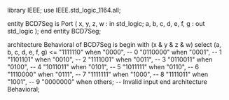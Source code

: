 library IEEE;
use IEEE.std_logic_1164.all;

entity BCD7Seg is
    Port (
        x, y, z, w : in  std_logic;
        a, b, c, d, e, f, g : out std_logic
    );
end entity BCD7Seg;

architecture Behavioral of BCD7Seg is
begin
    with (x & y & z & w) select
        (a, b, c, d, e, f, g) <= 
            "1111110" when "0000",  -- 0
            "0110000" when "0001",  -- 1
            "1101101" when "0010",  -- 2
            "1111001" when "0011",  -- 3
            "0110011" when "0100",  -- 4
            "1011011" when "0101",  -- 5
            "1011111" when "0110",  -- 6
            "1110000" when "0111",  -- 7
            "1111111" when "1000",  -- 8
            "1111011" when "1001",  -- 9
            "0000000" when others;  -- Invalid input
end architecture Behavioral;
